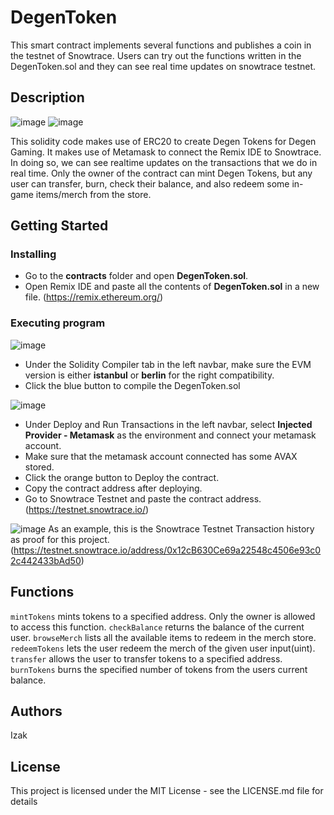 # DegenToken

This smart contract implements several functions and publishes a coin in the testnet of Snowtrace. Users can try out the functions written in the DegenToken.sol and they can see real time updates on snowtrace testnet.

## Description
![image](https://github.com/user-attachments/assets/7604f27c-5d5b-411c-9f4e-981c4cf39b8a)
![image](https://github.com/user-attachments/assets/5fc50df4-1096-4d5e-b1d4-b8c40ba07a2f)

This solidity code makes use of ERC20 to create Degen Tokens for Degen Gaming. It makes use of Metamask to connect the Remix IDE to Snowtrace. In doing so, we can see realtime updates on the transactions that we do in real time. Only the owner of the contract can mint Degen Tokens, but any user can transfer, burn, check their balance, and also redeem some in-game items/merch from the store.

## Getting Started

### Installing

* Go to the **contracts** folder and open **DegenToken.sol**.
* Open Remix IDE and paste all the contents of **DegenToken.sol** in a new file. (https://remix.ethereum.org/)

### Executing program

![image](https://github.com/user-attachments/assets/39baf909-2758-4cbc-8b62-299db942ed6f)
* Under the Solidity Compiler tab in the left navbar, make sure the EVM version is either **istanbul** or **berlin** for the right compatibility.
* Click the blue button to compile the DegenToken.sol

![image](https://github.com/user-attachments/assets/14a3f16b-8e7d-47b5-815f-642e2e399c83)
* Under Deploy and Run Transactions in the left navbar, select **Injected Provider - Metamask** as the environment and connect your metamask account.
* Make sure that the metamask account connected has some AVAX stored.
* Click the orange button to Deploy the contract.
* Copy the contract address after deploying.
* Go to Snowtrace Testnet and paste the contract address. (https://testnet.snowtrace.io/)

![image](https://github.com/user-attachments/assets/9cb90789-0c0b-4272-9902-c3d0d11526bf)
As an example, this is the Snowtrace Testnet Transaction history as proof for this project. (https://testnet.snowtrace.io/address/0x12cB630Ce69a22548c4506e93c02c442433bAd50)

## Functions

```mintTokens``` mints tokens to a specified address. Only the owner is allowed to access this function.
```checkBalance``` returns the balance of the current user.
```browseMerch``` lists all the available items to redeem in the merch store.
```redeemTokens``` lets the user redeem the merch of the given user input(uint).
```transfer``` allows the user to transfer tokens to a specified address.
```burnTokens``` burns the specified number of tokens from the users current balance.

## Authors

Izak

## License

This project is licensed under the MIT License - see the LICENSE.md file for details
